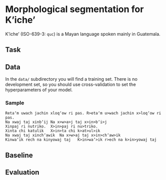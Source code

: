 # Morphological segmentation for Kʼicheʼ

Kʼicheʼ (ISO-639-3: `quc`) is a Mayan language spoken mainly in Guatemala. 


## Task


## Data

In the `data/` subdirectory you will find a training set. There is no development set, so you should
use cross-validation to set the hyperparameters of your model.

### Sample

```
Retaʼm uwach jachin xloqʼow ri pas.	R>etaʼm u>wach jachin x>loqʼow ri pas.
Na xwaj taj xinbʼij	Na x>w>a>j taj x>in>bʼi>j
Xinpaj ri nutriko.	X>in>paj ri nu>triko.
Xinta chi katulik	X>in>ta chi k>at>ul>ik
Na xwaj taj xinchʼawik	Na x>w>aj taj x>in>chʼaw>ik
Kinwaʼik rech na kinyowaj taj	K>in>waʼ>ik r>ech na k>in>yowaj taj
```

## Baseline

## Evaluation

